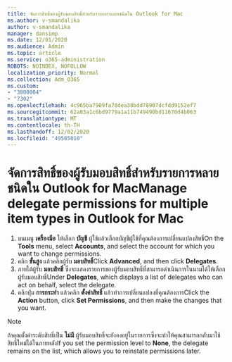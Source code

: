 ```yaml
---
title: จัดการสิทธิ์ของผู้รับมอบสิทธิ์สำหรับรายการหลายชนิดใน Outlook for Mac
ms.author: v-smandalika
author: v-smandalika
manager: dansimp
ms.date: 12/01/2020
ms.audience: Admin
ms.topic: article
ms.service: o365-administration
ROBOTS: NOINDEX, NOFOLLOW
localization_priority: Normal
ms.collection: Adm_O365
ms.custom:
- "3800004"
- "7302"
ms.openlocfilehash: 4c965ba7909fa78dea38bdd78907dcfdd9152ef7
ms.sourcegitcommit: 62a83a1c6bd9779a1a11b749490bd11670d4b063
ms.translationtype: MT
ms.contentlocale: th-TH
ms.lasthandoff: 12/02/2020
ms.locfileid: "49565010"
---
```

# <a name="manage-delegate-permissions-for-multiple-item-types-in-outlook-for-mac"></a><span data-ttu-id="b1c85-102">จัดการสิทธิ์ของผู้รับมอบสิทธิ์สำหรับรายการหลายชนิดใน Outlook for Mac</span><span class="sxs-lookup"><span data-stu-id="b1c85-102">Manage delegate permissions for multiple item types in Outlook for Mac</span></span>

1. <span data-ttu-id="b1c85-103">บนเมนู **เครื่องมือ** ให้เลือก **บัญชี** ผู้ใช้แล้วเลือกบัญชีผู้ใช้ที่คุณต้องการเปลี่ยนแปลงสิทธิ์</span><span class="sxs-lookup"><span data-stu-id="b1c85-103">On the **Tools** menu, select **Accounts**, and select the account for which you want to change permissions.</span></span>
2. <span data-ttu-id="b1c85-104">คลิก **ขั้นสูง** แล้วคลิกผู้รับ **มอบสิทธิ์**</span><span class="sxs-lookup"><span data-stu-id="b1c85-104">Click **Advanced**, and then click **Delegates**.</span></span>
3. <span data-ttu-id="b1c85-105">ภายใต้ผู้รับ **มอบสิทธิ์** ซึ่งจะแสดงรายการของผู้รับมอบสิทธิ์ที่สามารถดำเนินการในนามได้ให้เลือกผู้รับมอบสิทธิ์</span><span class="sxs-lookup"><span data-stu-id="b1c85-105">Under **Delegates**, which displays a list of delegates who can act on behalf, select the delegate.</span></span>
4. <span data-ttu-id="b1c85-106">คลิกปุ่ม **การกระทำ** แล้วคลิก **ตั้งค่าสิทธิ์** แล้วทำการเปลี่ยนแปลงที่คุณต้องการ</span><span class="sxs-lookup"><span data-stu-id="b1c85-106">Click the **Action** button, click **Set Permissions**, and then make the changes that you want.</span></span>

> [!NOTE]
> <span data-ttu-id="b1c85-107">ถ้าคุณตั้งค่าระดับสิทธิ์เป็น **ไม่มี** ผู้รับมอบสิทธิ์จะยังคงอยู่ในรายการซึ่งจะทำให้คุณสามารถกลับมาใช้สิทธิ์ใหม่ได้ในภายหลัง</span><span class="sxs-lookup"><span data-stu-id="b1c85-107">If you set the permission level to **None**, the delegate remains on the list, which allows you to reinstate permissions later.</span></span>
